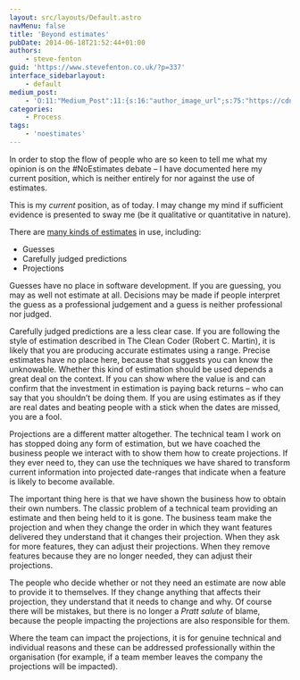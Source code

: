 ```yaml
---
layout: src/layouts/Default.astro
navMenu: false
title: 'Beyond estimates'
pubDate: 2014-06-18T21:52:44+01:00
authors:
    - steve-fenton
guid: 'https://www.stevefenton.co.uk/?p=337'
interface_sidebarlayout:
    - default
medium_post:
    - 'O:11:"Medium_Post":11:{s:16:"author_image_url";s:75:"https://cdn-images-1.medium.com/fit/c/400/400/1*eXkhfEuF41g5W_xnc_ydLA.jpeg";s:10:"author_url";s:38:"https://medium.com/@steve.fenton.co.uk";s:11:"byline_name";N;s:12:"byline_email";N;s:10:"cross_link";s:3:"yes";s:2:"id";s:12:"77a0ae064d8f";s:21:"follower_notification";s:3:"yes";s:7:"license";s:19:"all-rights-reserved";s:14:"publication_id";s:2:"-1";s:6:"status";s:5:"draft";s:3:"url";s:51:"https://medium.com/@steve.fenton.co.uk/77a0ae064d8f";}'
categories:
    - Process
tags:
    - 'noestimates'
---
```


In order to stop the flow of people who are so keen to tell me what my opinion is on the #NoEstimates debate – I have documented here my current position, which is neither entirely for nor against the use of estimates.

This is my *current* position, as of today. I may change my mind if sufficient evidence is presented to sway me (be it qualitative or quantitative in nature).

There are [many kinds of estimates](/2014/06/Definition-of-Estimates/) in use, including:

- Guesses
- Carefully judged predictions
- Projections

Guesses have no place in software development. If you are guessing, you may as well not estimate at all. Decisions may be made if people interpret the guess as a professional judgement and a guess is neither professional nor judged.

Carefully judged predictions are a less clear case. If you are following the style of estimation described in The Clean Coder (Robert C. Martin), it is likely that you are producing accurate estimates using a range. Precise estimates have no place here, because that suggests you can know the unknowable. Whether this kind of estimation should be used depends a great deal on the context. If you can show where the value is and can confirm that the investment in estimation is paying back returns – who can say that you shouldn’t be doing them. If you are using estimates as if they are real dates and beating people with a stick when the dates are missed, you are a fool.

Projections are a different matter altogether. The technical team I work on has stopped doing any form of estimation, but we have coached the business people we interact with to show them how to create projections. If they ever need to, they can use the techniques we have shared to transform current information into projected date-ranges that indicate when a feature is likely to become available.

The important thing here is that we have shown the business how to obtain their own numbers. The classic problem of a technical team providing an estimate and then being held to it is gone. The business team make the projection and when they change the order in which they want features delivered they understand that it changes their projection. When they ask for more features, they can adjust their projections. When they remove features because they are no longer needed, they can adjust their projections.

The people who decide whether or not they need an estimate are now able to provide it to themselves. If they change anything that affects their projection, they understand that it needs to change and why. Of course there will be mistakes, but there is no longer a *Pratt salute* of blame, because the people impacting the projections are also responsible for them.

Where the team can impact the projections, it is for genuine technical and individual reasons and these can be addressed professionally within the organisation (for example, if a team member leaves the company the projections will be impacted).